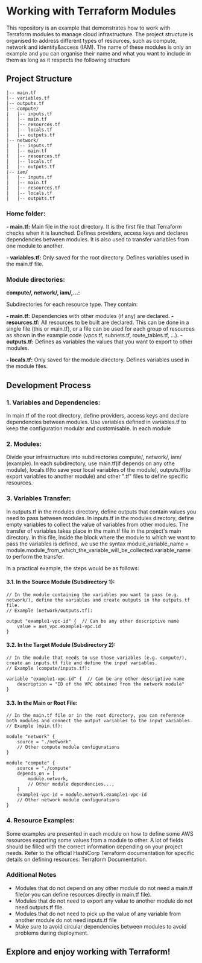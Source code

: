 # Working with Terraform Modules

This repository is an example that demonstrates how to work with Terraform modules to manage cloud infrastructure. The project structure is organised to address different types of resources, such as compute, network and identity&access (IAM). The name of these modules is only an example and you can organise their name and what you want to include in them as long as it respects the following structure

## Project Structure
```
|-- main.tf
|-- variables.tf
|-- outputs.tf
|-- compute/
|   |-- inputs.tf
|   |-- main.tf
|   |-- resources.tf
|   |-- locals.tf
|   |-- outputs.tf
|-- network/
|   |-- inputs.tf
|   |-- main.tf
|   |-- resources.tf
|   |-- locals.tf
|   |-- outputs.tf
|-- iam/
|   |-- inputs.tf
|   |-- main.tf
|   |-- resources.tf
|   |-- locals.tf
|   |-- outputs.tf
```
### Home folder:

**- main.tf:**
        Main file in the root directory. It is the first file that Terraform checks when it is launched.
        Defines providers, access keys and declares dependencies between modules. It is also used to transfer variables from one module to another.

**- variables.tf:**
        Only saved for the root directory.
        Defines variables used in the main.tf file.


### Module directories:

**compute/, network/, iam/,...:**

Subdirectories for each resource type.
They contain:
        
**- main.tf:**
        Dependencies with other modules (if any) are declared.
**- resources.tf:**
        All resources to be built are declared. This can be done in a single file (this or main.tf), or a file can be used for each group of resources as shown in the example code (vpcs.tf, subnets.tf, route_tables.tf, ...).
**- outputs.tf:**
        Defines as variables the values that you want to export to other modules.
            
**- locals.tf:**
        Only saved for the module directory.
        Defines variables used in the module files.

## Development Process

### 1. Variables and Dependencies:
In main.tf of the root directory, define providers, access keys and declare dependencies between modules.
Use variables defined in variables.tf to keep the configuration modular and customisable.
        In each module

### 2. Modules:
Divide your infrastructure into subdirectories compute/, network/, iam/ (example).
In each subdirectory, use main.tf(if depends on any othe module), locals.tf(to save your local variables of the module), outputs.tf(to export variables to another module) and other ".tf" files to define specific resources.

### 3. Variables Transfer:
In outputs.tf in the modules directory, define outputs that contain values you need to pass between modules.
In inputs.tf in the modules directory, define empty variables to collect the value of variables from other modules.
The transfer of variables takes place in the main.tf file in the project's main directory. In this file, inside the block where the module to which we want to pass the variables is defined, we use the syntax module_variable_name = module.module_from_which_the_variable_will_be_collected.variable_name to perform the transfer.
        
In a practical example, the steps would be as follows:
    
#### 3.1. In the Source Module (Subdirectory 1):

```hcl
// In the module containing the variables you want to pass (e.g. network/), define the variables and create outputs in the outputs.tf file.
// Example (network/outputs.tf):

output "example1-vpc-id" {  // Can be any other descriptive name
    value = aws_vpc.example1-vpc.id
}
```

#### 3.2. In the Target Module (Subdirectory 2):

```hcl
// In the module that needs to use those variables (e.g. compute/), create an inputs.tf file and define the input variables.
// Example (compute/inputs.tf):

variable "example1-vpc-id" {  // Can be any other descriptive name
    description = "ID of the VPC obtained from the network module"
}
```
    
#### 3.3. In the Main or Root File:

```hcl
// In the main.tf file or in the root directory, you can reference both modules and connect the output variables to the input variables.
// Example (main.tf):

module "network" {
    source = "./network"
    // Other compute module configurations
}

module "compute" {
    source = "./compute"
    depends_on = [
        module.network,
        // Other module dependencies...,
    ]
    example1-vpc-id = module.network.example1-vpc-id
    // Other network module configurations
}
```

### 4. Resource Examples:
Some examples are presented in each module on how to define some AWS resources exporting some values from a module to other.
A lot of fields should be filled with the correct information depending on your project needs.
Refer to the official HashiCorp Terraform documentation for specific details on defining resources: Terraform Documentation.

### Additional Notes

- Modules that do not depend on any other module do not need a main.tf file(or you can define resources directly in main.tf file).
- Modules that do not need to export any value to another module do not need outputs.tf file.
- Modules that do not need to pick up the value of any variable from another module do not need inputs.tf file
- Make sure to avoid circular dependencies between modules to avoid problems during deployment.
    

## Explore and enjoy working with Terraform!
